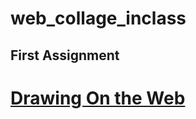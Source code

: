 # web_collage_inclass
## First Assignment

[Drawing On the Web](https://cs.nyu.edu/courses/spring20/CSCI-UA.0380-001/)
==================
